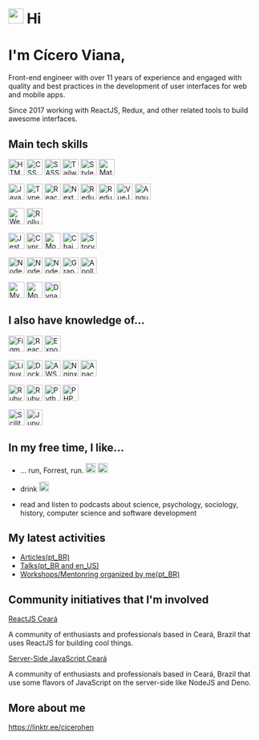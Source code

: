  <h1><img src="https://emojis.slackmojis.com/emojis/images/1597320283/10003/catjam.gif?1597320283" width="30"/>  Hi</h1>

# I'm Cícero Viana,
Front-end engineer with over 11 years of experience and engaged with quality and best practices in the development of user interfaces for web and mobile apps.

Since 2017 working with ReactJS, Redux, and other related tools to build awesome interfaces.

## Main tech skills

<span title="HTML"><img height="32" src="https://img.shields.io/badge/HTML5-E34F26?style=for-the-badge&logo=html5&logoColor=white" alt="HTML" /></span>
<span title="CSS"><img height="32" src="https://img.shields.io/badge/CSS3-1572B6?style=for-the-badge&logo=css3&logoColor=white" alt="CSS" /></span>
<span title="SASS"><img  height="32" src="https://img.shields.io/badge/Sass-CC6699?style=for-the-badge&logo=sass&logoColor=white" alt="SASS" /></span>
<span title="TailwindCSS"><img height="32" src="https://img.shields.io/badge/Tailwind_CSS-38B2AC?style=for-the-badge&logo=tailwind-css&logoColor=white" alt="TailwindCSS" /></span>
<span title="Styled Components"><img height="32" src="https://img.shields.io/badge/styled--components-DB7093?style=for-the-badge&logo=styled-components&logoColor=white" alt="Styled Components" /></span>
<span title="Material UI"><img height="32" src="https://img.shields.io/badge/Material%20UI-007FFF?style=for-the-badge&logo=mui&logoColor=white" alt="Material UI" /></span>

<span title="JavaScript"><img height="32" src="https://img.shields.io/badge/JavaScript-323330?style=for-the-badge&logo=javascript&logoColor=F7DF1E" alt="JavaScript" /></span>
<span title="TypeScript"><img height="32" src="https://img.shields.io/badge/TypeScript-007ACC?style=for-the-badge&logo=typescript&logoColor=white" alt="TypeScript" /></span>
<span title="ReactJS"><img  height="32" src="https://img.shields.io/badge/React-20232A?style=for-the-badge&logo=react&logoColor=61DAFB" alt="ReactJS" /></span>
<span title="NextJS"><img height="32" src="https://img.shields.io/badge/next.js-000000?style=for-the-badge&logo=nextdotjs&logoColor=white" alt="NextJS" /></span>
<span title="Redux"><img height="32" src="https://img.shields.io/badge/Redux-593D88?style=for-the-badge&logo=redux&logoColor=white" alt="Redux" /></span>
<span title="Redux-Saga"><img height="32" src="https://img.shields.io/badge/Redux%20saga-86D46B?style=for-the-badge&logo=redux%20saga&logoColor=999999" alt="Redux-Saga" /></span>
<span title="VueJS"><img  height="32" src="https://img.shields.io/badge/Vue.js-35495E?style=for-the-badge&logo=vuedotjs&logoColor=4FC08D" alt="VueJS" /></span>
<span title="AngulaJS"><img  height="32" src="https://img.shields.io/badge/Angular-DD0031?style=for-the-badge&logo=angular&logoColor=white" alt="AngularJS" /></span>


<span title="Webpack"><img  height="32" src="https://img.shields.io/badge/Webpack-8DD6F9?style=for-the-badge&logo=Webpack&logoColor=white" alt="Webpack" /></span>
<span title="Rollwup"><img  height="32" src="https://img.shields.io/badge/rollup%20js-EC4A3F?style=for-the-badge&logo=rollup.js&logoColor=white" alt="Rollup" /></span>


<span title="Jest"><img  height="32" src="https://img.shields.io/badge/Jest-C21325?style=for-the-badge&logo=jest&logoColor=white" alt="Jest" /></span>
<span title="Cypress"><img height="32" src="https://img.shields.io/badge/Cypress-17202C?style=for-the-badge&logo=cypress&logoColor=white" alt="Cypress" /></span>
<span title="Mocha"><img  height="32" src="https://img.shields.io/badge/Mocha-8D6748?style=for-the-badge&logo=Mocha&logoColor=white" alt="Mocha" /></span>
<span title="Chai"><img  height="32" src="https://img.shields.io/badge/chai-A30701?style=for-the-badge&logo=chai&logoColor=white" alt="Chai" /></span>
<span title="Storybook"><img  height="32" src="https://img.shields.io/badge/storybook-FF4785?style=for-the-badge&logo=storybook&logoColor=white" alt="Storybook" /></span>


<span title="NodeJS"><img  height="32" src="https://img.shields.io/badge/Node.js-339933?style=for-the-badge&logo=nodedotjs&logoColor=white" alt="NodeJS" /></span>
<span title="ExpressJS"><img  height="32" src="https://img.shields.io/badge/Express.js-000000?style=for-the-badge&logo=express&logoColor=white" alt="NodeJS" /></span>
<span title="NestJS"><img  height="32" src="https://img.shields.io/badge/nestjs-E0234E?style=for-the-badge&logo=nestjs&logoColor=white" alt="NodeJS" /></span>
<span title="GraphQL"><img height="32" src="https://img.shields.io/badge/GraphQl-E10098?style=for-the-badge&logo=graphql&logoColor=white" alt="GraphQL" /></span>
<span title="Apollo GraphQL"><img height="32" src="https://img.shields.io/badge/Apollo%20GraphQL-311C87?&style=for-the-badge&logo=Apollo%20GraphQL&logoColor=white" alt="Apollo GraphQL" /></span>

<span title="MySQL"><img height="32" src="https://img.shields.io/badge/MySQL-005C84?style=for-the-badge&logo=mysql&logoColor=white" alt="MySQL" /></span>
<span title="MongoDB"><img height="32" src="https://img.shields.io/badge/MongoDB-4EA94B?style=for-the-badge&logo=mongodb&logoColor=white" alt="MongoDB" /></span>
<span title="DynamoDB"><img height="32" src="https://img.shields.io/badge/Amazon%20DynamoDB-4053D6?style=for-the-badge&logo=Amazon%20DynamoDB&logoColor=white" alt="DynamoDB" /></span>





## I also have knowledge of...
<span title="Figma"><img  height="32" src="https://img.shields.io/badge/Figma-F24E1E?style=for-the-badge&logo=figma&logoColor=white" alt="Figma" /></span>
<span title="React Native"><img  height="32" src="https://img.shields.io/badge/React_Native-20232A?style=for-the-badge&logo=react&logoColor=61DAFB" alt="React Native" /></span>
<span title="Expo"><img  height="32" src="https://img.shields.io/badge/Expo-1B1F23?style=for-the-badge&logo=expo&logoColor=white" alt="Expo" /></span>


<span title="Linux"><img  height="32" src="https://img.shields.io/badge/Linux-FCC624?style=for-the-badge&logo=linux&logoColor=black" alt="Linux" /></span>
<span title="Docker"><img  height="32" src="https://img.shields.io/badge/Docker-2CA5E0?style=for-the-badge&logo=docker&logoColor=white" alt="Docker" /></span>
<span title="AWS"><img  height="32" src="https://img.shields.io/badge/Amazon_AWS-FF9900?style=for-the-badge&logo=amazonaws&logoColor=white" alt="AWS" /></span>
<span title="Nginx"><img  height="32" src="https://img.shields.io/badge/Nginx-009639?style=for-the-badge&logo=nginx&logoColor=white" alt="Nginx" /></span>
<span title="Apache"><img  height="32" src="https://img.shields.io/badge/Apache-D22128?style=for-the-badge&logo=Apache&logoColor=white" alt="Apache" /></span>



<span title="Ruby"><img height="32" src="https://img.shields.io/badge/Ruby-CC342D?style=for-the-badge&logo=ruby&logoColor=white" alt="Ruby" /></span>
<span title="Ruby on Rails"><img  height="32" src="https://img.shields.io/badge/Ruby_on_Rails-CC0000?style=for-the-badge&logo=ruby-on-rails&logoColor=white" alt="Ruby on Rails" /></span>
<span title="Python"><img  height="32" src="https://img.shields.io/badge/Python-FFD43B?style=for-the-badge&logo=python&logoColor=blue" alt="Python" /></span>
<span title="PHP"><img  height="32" src="https://img.shields.io/badge/PHP-777BB4?style=for-the-badge&logo=php&logoColor=white" alt="PHP" /></span>


<span title="Scikit Learn"><img  height="32" src="https://img.shields.io/badge/scikit_learn-F7931E?style=for-the-badge&logo=scikit-learn&logoColor=white" alt="Scilit Learn" /></span>
<span title="Jupyter"><img  height="32" src="https://img.shields.io/badge/Jupyter-F37626.svg?&style=for-the-badge&logo=Jupyter&logoColor=white" alt="Jupyter" /></span>




## In my free time, I like...

* ... run, Forrest, run. <span><img size="20" height="20" src="https://emojis.slackmojis.com/emojis/images/1498861595/2529/gottarun.gif?1498861595" alt="Run" /> <a href="https://www.strava.com/athletes/cicerohen"><img size="20" height="20" src="https://img.shields.io/badge/Strava-FC4C02?style=for-the-badge&logo=strava&logoColor=white" alt="Strava" /></a>

* drink <span><img size="20" height="20" src="https://emojis.slackmojis.com/emojis/images/1471045833/765/beer.gif?1471045833" alt="Beer" /></span>
* read and listen to podcasts about science, psychology, sociology, history, computer science and software development 


## My latest activities
* [Articles(pt_BR)](https://www.linkedin.com/in/cicero-viana-ba4a2029/detail/recent-activity/posts/)
* [Talks(pt_BR and en_US)](https://github.com/cicerohen/talks)
* [Workshops/Mentonring organized by me(pt_BR)](https://github.com/cicerohen/workshops)

 
## Community initiatives that I'm involved

[ReactJS Ceará](https://linktr.ee/react.js.ceara)

A community of enthusiasts and professionals based in Ceará, Brazil  that uses ReactJS for building cool
things.

[Server-Side JavaScript Ceará](https://linktr.ee/ssjsce)

A community of enthusiasts and professionals based in Ceará, Brazil that use some flavors of JavaScript
on the server-side like NodeJS and Deno.

## More about me
https://linktr.ee/cicerohen

